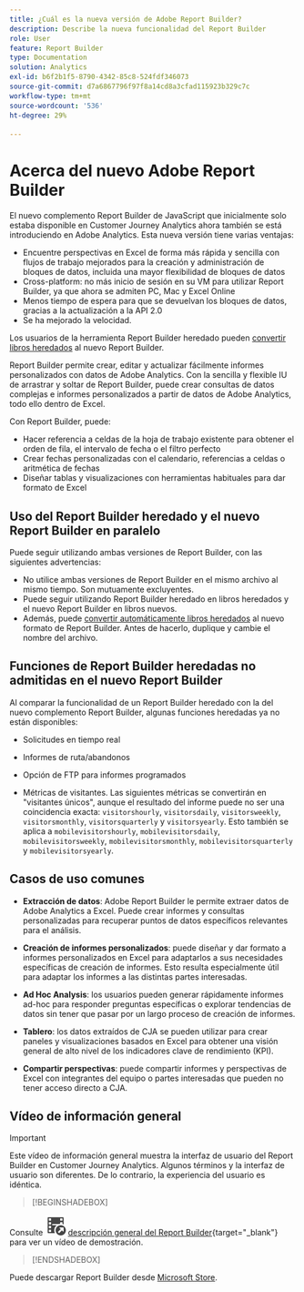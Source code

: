 ```yaml
---
title: ¿Cuál es la nueva versión de Adobe Report Builder?
description: Describe la nueva funcionalidad del Report Builder
role: User
feature: Report Builder
type: Documentation
solution: Analytics
exl-id: b6f2b1f5-8790-4342-85c8-524fdf346073
source-git-commit: d7a6867796f97f8a14cd8a3cfad115923b329c7c
workflow-type: tm+mt
source-wordcount: '536'
ht-degree: 29%

---
```


# Acerca del nuevo Adobe Report Builder

El nuevo complemento Report Builder de JavaScript que inicialmente solo estaba disponible en Customer Journey Analytics ahora también se está introduciendo en Adobe Analytics. Esta nueva versión tiene varias ventajas:

- Encuentre perspectivas en Excel de forma más rápida y sencilla con flujos de trabajo mejorados para la creación y administración de bloques de datos, incluida una mayor flexibilidad de bloques de datos
- Cross-platform: no más inicio de sesión en su VM para utilizar Report Builder, ya que ahora se admiten PC, Mac y Excel Online
- Menos tiempo de espera para que se devuelvan los bloques de datos, gracias a la actualización a la API 2.0
- Se ha mejorado la velocidad.

Los usuarios de la herramienta Report Builder heredado pueden [convertir libros heredados](/help/analyze/report-builder/convert-workbooks.md) al nuevo Report Builder.

Report Builder permite crear, editar y actualizar fácilmente informes personalizados con datos de Adobe Analytics. Con la sencilla y flexible IU de arrastrar y soltar de Report Builder, puede crear consultas de datos complejas e informes personalizados a partir de datos de Adobe Analytics, todo ello dentro de Excel.

Con Report Builder, puede:

- Hacer referencia a celdas de la hoja de trabajo existente para obtener el orden de fila, el intervalo de fecha o el filtro perfecto
- Crear fechas personalizadas con el calendario, referencias a celdas o aritmética de fechas
- Diseñar tablas y visualizaciones con herramientas habituales para dar formato de Excel

## Uso del Report Builder heredado y el nuevo Report Builder en paralelo

Puede seguir utilizando ambas versiones de Report Builder, con las siguientes advertencias:

- No utilice ambas versiones de Report Builder en el mismo archivo al mismo tiempo. Son mutuamente excluyentes.
- Puede seguir utilizando Report Builder heredado en libros heredados y el nuevo Report Builder en libros nuevos.
- Además, puede [convertir automáticamente libros heredados](/help/analyze/report-builder/convert-workbooks.md) al nuevo formato de Report Builder. Antes de hacerlo, duplique y cambie el nombre del archivo.

## Funciones de Report Builder heredadas no admitidas en el nuevo Report Builder

Al comparar la funcionalidad de un Report Builder heredado con la del nuevo complemento Report Builder, algunas funciones heredadas ya no están disponibles:

- Solicitudes en tiempo real

- Informes de ruta/abandonos

- Opción de FTP para informes programados

- Métricas de visitantes. Las siguientes métricas se convertirán en &quot;visitantes únicos&quot;, aunque el resultado del informe puede no ser una coincidencia exacta: `visitorshourly`, `visitorsdaily`, `visitorsweekly`, `visitorsmonthly`, `visitorsquarterly` y `visitorsyearly`. Esto también se aplica a `mobilevisitorshourly`, `mobilevisitorsdaily`, `mobilevisitorsweekly`, `mobilevisitorsmonthly`, `mobilevisitorsquarterly` y `mobilevisitorsyearly`.

## Casos de uso comunes

- **Extracción de datos**: Adobe Report Builder le permite extraer datos de Adobe Analytics a Excel. Puede crear informes y consultas personalizadas para recuperar puntos de datos específicos relevantes para el análisis.

- **Creación de informes personalizados**: puede diseñar y dar formato a informes personalizados en Excel para adaptarlos a sus necesidades específicas de creación de informes. Esto resulta especialmente útil para adaptar los informes a las distintas partes interesadas.

- **Ad Hoc Analysis**: los usuarios pueden generar rápidamente informes ad-hoc para responder preguntas específicas o explorar tendencias de datos sin tener que pasar por un largo proceso de creación de informes.

- **Tablero**: los datos extraídos de CJA se pueden utilizar para crear paneles y visualizaciones basados en Excel para obtener una visión general de alto nivel de los indicadores clave de rendimiento (KPI).

- **Compartir perspectivas**: puede compartir informes y perspectivas de Excel con integrantes del equipo o partes interesadas que pueden no tener acceso directo a CJA.

## Vídeo de información general

>[!IMPORTANT]
>
>Este vídeo de información general muestra la interfaz de usuario del Report Builder en Customer Journey Analytics. Algunos términos y la interfaz de usuario son diferentes. De lo contrario, la experiencia del usuario es idéntica.


>[!BEGINSHADEBOX]

Consulte ![VideoCheckedOut](/help/assets/icons/VideoCheckedOut.svg) [descripción general del Report Builder](https://video.tv.adobe.com/v/337569?quality=12&learn=on){target="_blank"} para ver un vídeo de demostración.

>[!ENDSHADEBOX]

Puede descargar Report Builder desde [Microsoft Store](https://appsource.microsoft.com/en-us/product/office/WA200003101?tab=Overview).
